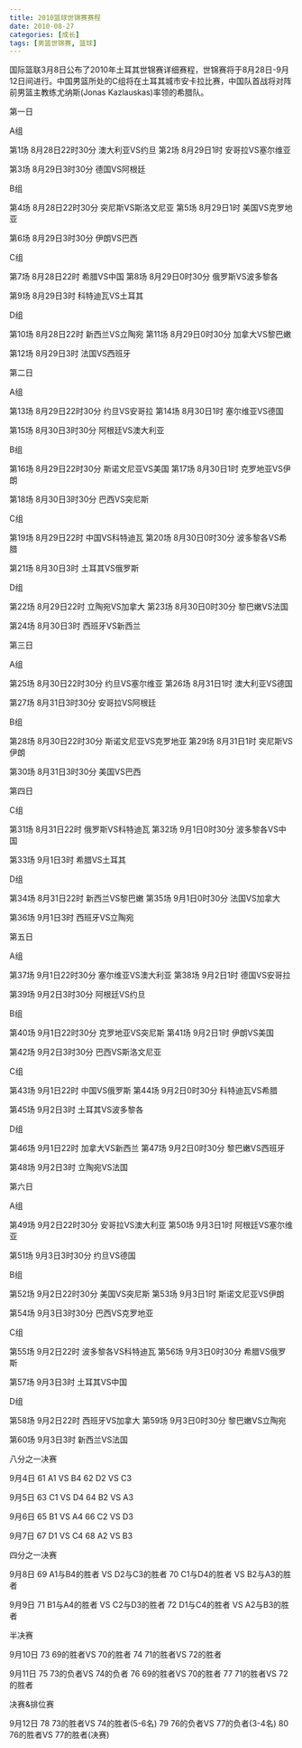 ```yaml
---
title: 2010篮球世锦赛赛程
date: 2010-08-27
categories: [成长]
tags: [男篮世锦赛, 篮球]
---
```


国际篮联3月8日公布了2010年土耳其世锦赛详细赛程，世锦赛将于8月28日-9月12日间进行。中国男篮所处的C组将在土耳其城市安卡拉比赛，中国队首战将对阵前男篮主教练尤纳斯(Jonas Kazlauskas)率领的希腊队。

第一日

A组

第1场 8月28日22时30分 澳大利亚VS约旦   第2场 8月29日1时 安哥拉VS塞尔维亚

第3场 8月29日3时30分 德国VS阿根廷

B组

第4场 8月28日22时30分 突尼斯VS斯洛文尼亚  第5场 8月29日1时 美国VS克罗地亚

第6场 8月29日3时30分 伊朗VS巴西

C组

第7场 8月28日22时 希腊VS中国   第8场 8月29日0时30分 俄罗斯VS波多黎各

第9场 8月29日3时 科特迪瓦VS土耳其

D组

第10场 8月28日22时 新西兰VS立陶宛  第11场 8月29日0时30分 加拿大VS黎巴嫩

第12场 8月29日3时 法国VS西班牙

第二日

A组

第13场 8月29日22时30分 约旦VS安哥拉  第14场 8月30日1时 塞尔维亚VS德国

第15场 8月30日3时30分 阿根廷VS澳大利亚

B组

第16场 8月29日22时30分 斯诺文尼亚VS美国  第17场 8月30日1时 克罗地亚VS伊朗

第18场 8月30日3时30分 巴西VS突尼斯

C组

第19场 8月29日22时 中国VS科特迪瓦  第20场 8月30日0时30分 波多黎各VS希腊

第21场 8月30日3时 土耳其VS俄罗斯

D组

第22场 8月29日22时 立陶宛VS加拿大  第23场 8月30日0时30分 黎巴嫩VS法国

第24场 8月30日3时 西班牙VS新西兰

第三日

A组

第25场 8月30日22时30分 约旦VS塞尔维亚  第26场 8月31日1时 澳大利亚VS德国

第27场 8月31日3时30分 安哥拉VS阿根廷

B组

第28场 8月30日22时30分 斯诺文尼亚VS克罗地亚  第29场 8月31日1时 突尼斯VS伊朗

第30场 8月31日3时30分 美国VS巴西

第四日

C组

第31场 8月31日22时 俄罗斯VS科特迪瓦  第32场 9月1日0时30分 波多黎各VS中国

第33场 9月1日3时 希腊VS土耳其

D组

第34场 8月31日22时 新西兰VS黎巴嫩  第35场 9月1日0时30分 法国VS加拿大

第36场 9月1日3时 西班牙VS立陶宛

第五日

A组

第37场 9月1日22时30分 塞尔维亚VS澳大利亚  第38场 9月2日1时 德国VS安哥拉

第39场 9月2日3时30分 阿根廷VS约旦

B组

第40场 9月1日22时30分 克罗地亚VS突尼斯   第41场 9月2日1时 伊朗VS美国

第42场 9月2日3时30分 巴西VS斯洛文尼亚

C组

第43场 9月1日22时 中国VS俄罗斯  第44场 9月2日0时30分 科特迪瓦VS希腊

第45场 9月2日3时 土耳其VS波多黎各

D组

第46场 9月1日22时 加拿大VS新西兰   第47场 9月2日0时30分 黎巴嫩VS西班牙

第48场 9月2日3时 立陶宛VS法国

第六日

A组

第49场 9月2日22时30分 安哥拉VS澳大利亚  第50场 9月3日1时 阿根廷VS塞尔维亚

第51场 9月3日3时30分 约旦VS德国

B组

第52场 9月2日22时30分 美国VS突尼斯  第53场 9月3日1时 斯诺文尼亚VS伊朗

第54场 9月3日3时30分 巴西VS克罗地亚

C组

第55场 9月2日22时 波多黎各VS科特迪瓦  第56场 9月3日0时30分 希腊VS俄罗斯

第57场 9月3日3时 土耳其VS中国

D组

第58场 9月2日22时 西班牙VS加拿大  第59场 9月3日0时30分 黎巴嫩VS立陶宛

第60场 9月3日3时 新西兰VS法国

八分之一决赛

9月4日  61 A1 VS B4  62 D2 VS C3

9月5日  63 C1 VS D4  64 B2 VS A3

9月6日  65 B1 VS A4  66 C2 VS D3

9月7日  67 D1 VS C4  68 A2 VS B3

四分之一决赛

9月8日  69 A1与B4的胜者 VS D2与C3的胜者  70 C1与D4的胜者 VS B2与A3的胜者

9月9日  71 B1与A4的胜者 VS C2与D3的胜者  72 D1与C4的胜者 VS A2与B3的胜者

半决赛

9月10日  73 69的胜者VS 70的胜者  74 71的胜者VS 72的胜者

9月11日  75 73的负者VS 74的负者  76 69的胜者VS 70的胜者  77 71的胜者VS 72的胜者

决赛&排位赛

9月12日  78 73的胜者VS 74的胜者(5-6名)  79 76的负者VS 77的负者(3-4名) 80 76的胜者VS 77的胜者(决赛)

